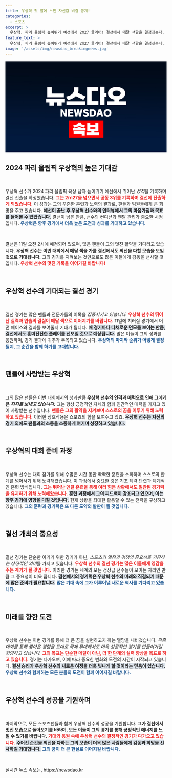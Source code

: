 ```yaml
---
title: 우상혁 첫 발에 느낀 자신감 비결 공개!
categories:
  - 스포츠
excerpt: >
  우상혁, 파리 올림픽 높이뛰기 예선에서 2m27 클리어! 결선에서 메달 색깔을 결정짓는다. 그의 뜨거운 포부와 인터뷰 영상을 지금 확인하세요!
feature_text: >
  우상혁, 파리 올림픽 높이뛰기 예선에서 2m27 클리어! 결선에서 메달 색깔을 결정짓는다. 그의 뜨거운 포부와 인터뷰 영상을 지금 확인하세요!
image: '/assets/img/newsdao_breakingnews.jpg'
---
```


<p><img src="/assets/img/newsdao_breakingnews.jpg" alt="flaretime 속보" /></p>

<h2 data-ke-size="size26">2024 파리 올림픽 우상혁의 높은 기대감</h2>

<p data-ke-size="size16">&nbsp;</p>

<p>우상혁 선수가 2024 파리 올림픽 육상 남자 높이뛰기 예선에서 뛰어난 <em>성적</em>을 기록하며 결선 진출을 확정했습니다. <b><span style="color: #ee2323;">그는 2ｍ27을 넘으면서 공동 3위를 기록하며 결선에 진출하게 되었습니다.</span></b> 이 성과는 그의 꾸준한 훈련과 노력의 결과로, 팬들과 팀원들에게 큰 희망을 주고 있습니다. <b><span style="background-color: #21538527;">예선이 끝난 후 우상혁 선수와의 인터뷰에서 그의 마음가짐과 목표를 들어볼 수 있었습니다.</span></b> 결선이 남은 만큼, 선수의 컨디션과 멘탈 관리가 중요한 시점입니다. <b><span style="color: #1a5490;">우상혁은 향후 경기에서 더욱 높은 도전과 성과를 기대하고 있습니다.</span></b></p>

<p data-ke-size="size16">&nbsp;</p>

<p>결선은 11일 오전 2시에 예정되어 있으며, 많은 팬들이 그의 멋진 활약을 기다리고 있습니다. <b>우상혁 선수는 이번 대회에서 메달 색을 가를 결선에서도 최선을 다할 모습을 보일 것으로 기대됩니다.</b> 그의 경기를 지켜보는 것만으로도 많은 이들에게 감동을 선사할 것입니다. <b><span style="color: #ee2323;">우상혁 선수의 멋진 기록을 이어가길 바랍니다!</span></b></p>

<p data-ke-size="size16">&nbsp;</p>

<h2 data-ke-size="size26">우상혁 선수의 기대되는 결선 경기</h2>

<p data-ke-size="size16">&nbsp;</p>

<p>결선 경기는 많은 팬들과 전문가들의 이목을 <em>집중시키고 있습니다</em>. <b><span style="color: #ee2323;">우상혁 선수의 뛰어난 실력과 연습의 결실이 메달 색으로 이어지기를 바랍니다.</span></b> 11일에 치러질 경기에서 어떤 페이스와 결과를 보여줄지 기대가 됩니다. <b><span style="background-color: #21538527;">매 경기마다 다채로운 면모를 보이는 만큼, 결선에서도 흥미진진한 플레이를 선보일 것으로 예상됩니다.</span></b> 많은 이들이 그의 성과를 응원하며, 경기 결과에 귀추가 주목되고 있습니다. <b><span style="color: #1a5490;">우상혁의 마지막 순위가 어떻게 결정될지, 그 순간을 함께 하기를 고대합니다.</span></b></p>

<p data-ke-size="size16">&nbsp;</p>

<h2 data-ke-size="size26">팬들에 사랑받는 우상혁</h2>

<p data-ke-size="size16">&nbsp;</p>

<p>그의 많은 팬들은 이번 대회에서의 성과만큼 <b>우상혁 선수의 인격과 매력으로 인해 그에게 큰 <em>지지를 보내고 있습니다.</em></b> 그는 항상 긍정적인 자세와 함께 인간적인 매력을 가지고 있어 사랑받는 선수입니다. <b><span style="color: #ee2323;">팬들은 그의 활약을 지켜보며 스스로의 꿈을 이루기 위해 노력하고 있습니다.</span></b> 이러한 상호작용은 스포츠의 힘을 보여주고 있죠. <b><span style="background-color: #21538527;">우상혁 선수는 자신의 경기 외에도 팬들과의 소통을 소중하게 여기며 성장하고 있습니다.</span></b> </p>

<p data-ke-size="size16">&nbsp;</p>

<h2 data-ke-size="size26">우상혁의 대회 준비 과정</h2>

<p data-ke-size="size16">&nbsp;</p>

<p>우상혁 선수는 대회 참가를 위해 수많은 시간 동안 빡빡한 훈련을 소화하며 스스로의 한계를 넘어서기 위해 노력해왔습니다. 이 과정에서 중요한 것은 기초 체력 단련과 체계적인 훈련 방식입니다. <b><span style="color: #ee2323;">그는 뛰어난 멘탈 훈련을 통해 여러 힘든 상황에서도 일관된 경기력을 유지하기 위해 노력해왔습니다.</span></b> <b><span style="background-color: #21538527;">훈련 과정에서 그의 피드백이 강조되고 있으며, 이는 향후 경기에 영향을 미칠 것입니다.</span></b> 현재 상황을 최대한 활용할 수 있는 전략을 구상하고 있습니다. <b><span style="color: #1a5490;">그의 훈련과 경기력은 또 다른 도약의 발판이 될 것입니다.</span></b></p>

<p data-ke-size="size16">&nbsp;</p>

<h2 data-ke-size="size26">결선 개최의 중요성</h2>

<p data-ke-size="size16">&nbsp;</p>

<p>결선 경기는 단순한 이기기 위한 경기가 아닌, <em>스포츠의 열정과 경쟁의 중요성을 거감하는 상징적인 의미</em>를 가지고 있습니다. <b><span style="color: #ee2323;">우상혁 선수의 결선 경기는 많은 이들에게 영감을 주는 계기가 될 것입니다.</span></b> 이러한 경기는 세계의 모든 정상급 선수들이 모이는 자리인 만큼 그 중요성이 더욱 큽니다. <b><span style="background-color: #21538527;">결선에서의 경기력은 우상혁 선수의 미래와 직결되기 때문에 많은 준비가 필요합니다.</span></b> <b><span style="color: #1a5490;">많은 기대 속에 그가 이루어낼 새로운 역사를 기다리고 있습니다.</span></b></p>

<p data-ke-size="size16">&nbsp;</p>

<h2 data-ke-size="size26">미래를 향한 도전</h2>

<p data-ke-size="size16">&nbsp;</p>

<p>우상혁 선수는 이번 경기를 통해 더 큰 꿈을 실현하고자 하는 열망을 내비쳤습니다. <em>각종 대회를 통해 쌓아온 경험을 토대로 국제 무대에서도 더욱 성공적인 경기를 만들어가길 희망하고 있습니다.</em> <b><span style="color: #ee2323;">그의 목표는 단순한 메달이 아닌, 더 한 단계의 실력 향상을 목표로 하고 있습니다.</span></b> 경기는 다가오며, 이에 따라 중요한 변화와 도전의 시간이 시작되고 있습니다. <b><span style="background-color: #21538527;">결선 승리가 우상혁 선수의 새로운 여정을 더욱 빛나게 할 것이라는 믿음이 있습니다.</span></b> <b><span style="color: #1a5490;">우상혁 선수와 함께하는 모든 분들의 도전이 함께 이어지길 바랍니다.</span></b></p>

<p data-ke-size="size16">&nbsp;</p>

<h2 data-ke-size="size26">우상혁 선수의 성공을 기원하며</h2>

<p data-ke-size="size16">&nbsp;</p>

<p>마지막으로, 모든 스포츠팬들과 함께 우상혁 선수의 성공을 기원합니다. <b>그가 결선에서 멋진 모습으로 돌아오기를 바라며, 모든 이들이 그의 경기를 통해 긍정적인 에너지를 느낄 수 있기를 바랍니다. </b> <b><span style="color: #ee2323;">기대와 응원 속에 우상혁 선수의 결정적인 경기가 다가오고 있습니다.</span></b> <b><span style="background-color: #21538527;">주어진 순간을 최선을 다하는 그의 모습이 더욱 많은 사람들에게 감동과 희망을 선사하길 기대합니다.</span></b> <b><span style="color: #1a5490;">그의 꿈이 더 큰 현실로 이어지길 바랍니다.</span></b></p>

<p data-ke-size="size16">&nbsp;</p>
실시간 뉴스 속보는, <a href="https://newsdao.kr" rel="dofollow">https://newsdao.kr</a>


